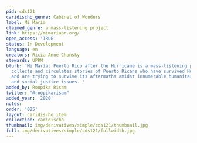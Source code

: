 ```yaml
---
pid: cds121
caridischo_genre: Cabinet of Wonders
label: Mi María
claimed_genre: a mass-listening project
link: https://mimariapr.org/
open_access: 'TRUE'
status: In Development
language: en
creators: Ricia Anne Chansky
stewards: UPRM
blurb: 'Mi María: Puerto Rico after the Hurricane is a mass-listening project that
  collects and circulates stories of Puerto Ricans who have survived Hurricane María
  and are trying to survive its aftermaths amidst innumerable humanitarian concerns
  and social justice issues. '
added_by: Roopika Risam
twitter: "@roopikarisam"
added_year: '2020'
notes: 
order: '025'
layout: caridischo_item
collection: caridischo
thumbnail: img/derivatives/simple/cds121/thumbnail.jpg
full: img/derivatives/simple/cds121/fullwidth.jpg
---
```

